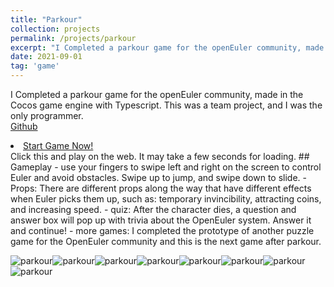 ```yaml
---
title: "Parkour"
collection: projects
permalink: /projects/parkour
excerpt: "I Completed a parkour game for the openEuler community, made in the Cocos game engine with  Typescript. This was a team project, and I was the only programmer. <li class="masthead__menu-item"><a href="https://jinjinhe2001.github.io/web-desktop/index.html">Start Game Now! </a></li> It may take a few seconds for loading. <br/><img src='/images/parkour1.png'>"
date: 2021-09-01
tag: 'game'
---
```


I Completed a parkour game for the openEuler community, made in the Cocos game engine with  Typescript. This was a team project, and I was the only programmer.   
[Github](https://github.com/jinjinhe2001/Parkour-Game)
<li class="masthead__menu-item"><a href="https://jinjinhe2001.github.io/web-desktop/index.html">Start Game Now! </a></li> Click this and play on the web. It may take a few seconds for loading.
## Gameplay
- use your fingers to swipe left and right on the screen to control Euler and avoid obstacles. Swipe up to jump, and swipe down to slide.
- Props: There are different props along the way that have different effects when Euler picks them up, such as: temporary invincibility, attracting coins, and increasing speed.
- quiz: After the character dies, a question and answer box will pop up with trivia about the OpenEuler system. Answer it and continue!
- more games: I completed the prototype of another puzzle game for the OpenEuler community and this is the next game after parkour.  

![parkour](http://jinjinhe2001.github.io/images/parkour/1.png)![parkour](http://jinjinhe2001.github.io/images/parkour/2.png)![parkour](http://jinjinhe2001.github.io/images/parkour/3.png)![parkour](http://jinjinhe2001.github.io/images/parkour/4.png)![parkour](http://jinjinhe2001.github.io/images/parkour/5.png)![parkour](http://jinjinhe2001.github.io/images/parkour/6.png)![parkour](http://jinjinhe2001.github.io/images/parkour/7.png)![parkour](http://jinjinhe2001.github.io/images/parkour/8.png)

